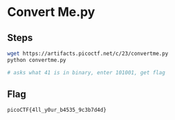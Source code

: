 # Convert Me.py

## Steps
```bash
wget https://artifacts.picoctf.net/c/23/convertme.py
python convertme.py

# asks what 41 is in binary, enter 101001, get flag
```

## Flag
```
picoCTF{4ll_y0ur_b4535_9c3b7d4d}
```
